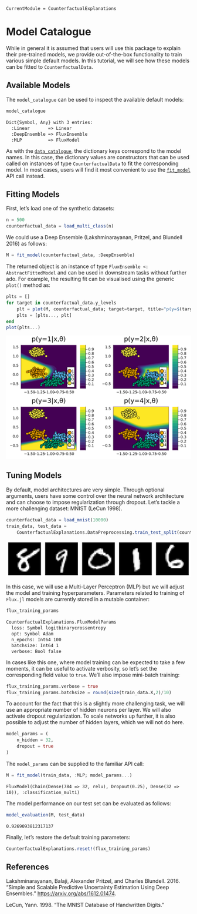 
``` @meta
CurrentModule = CounterfactualExplanations 
```

# Model Catalogue

While in general it is assumed that users will use this package to explain their pre-trained models, we provide out-of-the-box functionality to train various simple default models. In this tutorial, we will see how these models can be fitted to `CounterfactualData`.

## Available Models

The `model_catalogue` can be used to inspect the available default models:

``` julia
model_catalogue
```

    Dict{Symbol, Any} with 3 entries:
      :Linear       => Linear
      :DeepEnsemble => FluxEnsemble
      :MLP          => FluxModel

As with the [`data_catalogue`](@ref), the dictionary keys correspond to the model names. In this case, the dictionary values are constructors that can be used called on instances of type `CounterfactualData` to fit the corresponding model. In most cases, users will find it most convenient to use the [`fit_model`](@ref) API call instead.

## Fitting Models

First, let’s load one of the synthetic datasets:

``` julia
n = 500
counterfactual_data = load_multi_class(n)
```

We could use a Deep Ensemble (Lakshminarayanan, Pritzel, and Blundell 2016) as follows:

``` julia
M = fit_model(counterfactual_data, :DeepEnsemble)
```

The returned object is an instance of type `FluxEnsemble <: AbstractFittedModel` and can be used in downstream tasks without further ado. For example, the resulting fit can be visualised using the generic `plot()` method as:

``` julia
plts = []
for target in counterfactual_data.y_levels
    plt = plot(M, counterfactual_data; target=target, title="p(y=$(target)|x,θ)")
    plts = [plts..., plt]
end
plot(plts...)
```

![](model_catalogue_files/figure-commonmark/cell-6-output-1.svg)

## Tuning Models

By default, model architectures are very simple. Through optional arguments, users have some control over the neural network architecture and can choose to impose regularization through dropout. Let’s tackle a more challenging dataset: MNIST (LeCun 1998).

``` julia
counterfactual_data = load_mnist(10000)
train_data, test_data = 
    CounterfactualExplanations.DataPreprocessing.train_test_split(counterfactual_data)
```

![](model_catalogue_files/figure-commonmark/cell-8-output-1.svg)

In this case, we will use a Multi-Layer Perceptron (MLP) but we will adjust the model and training hyperparameters. Parameters related to training of `Flux.jl` models are currently stored in a mutable container:

``` julia
flux_training_params
```

    CounterfactualExplanations.FluxModelParams
      loss: Symbol logitbinarycrossentropy
      opt: Symbol Adam
      n_epochs: Int64 100
      batchsize: Int64 1
      verbose: Bool false

In cases like this one, where model training can be expected to take a few moments, it can be useful to activate verbosity, so let’s set the corresponding field value to `true`. We’ll also impose mini-batch training:

``` julia
flux_training_params.verbose = true
flux_training_params.batchsize = round(size(train_data.X,2)/10)
```

To account for the fact that this is a slightly more challenging task, we will use an appropriate number of hidden neurons per layer. We will also activate dropout regularization. To scale networks up further, it is also possible to adjust the number of hidden layers, which we will not do here.

``` julia
model_params = (
    n_hidden = 32,
    dropout = true
)
```

The `model_params` can be supplied to the familiar API call:

``` julia
M = fit_model(train_data, :MLP; model_params...)
```

    FluxModel(Chain(Dense(784 => 32, relu), Dropout(0.25), Dense(32 => 10)), :classification_multi)

The model performance on our test set can be evaluated as follows:

``` julia
model_evaluation(M, test_data)
```

    0.9269093812317137

Finally, let’s restore the default training parameters:

``` julia
CounterfactualExplanations.reset!(flux_training_params)
```

## References

Lakshminarayanan, Balaji, Alexander Pritzel, and Charles Blundell. 2016. “Simple and Scalable Predictive Uncertainty Estimation Using Deep Ensembles.” <https://arxiv.org/abs/1612.01474>.

LeCun, Yann. 1998. “The MNIST Database of Handwritten Digits.”
